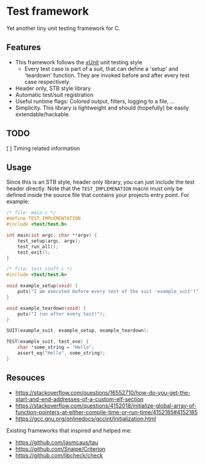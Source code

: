 # Test framework

Yet another tiny unit testing framework for C.

## Features

- This framework follows the [xUnit](https://en.wikipedia.org/wiki/XUnit) unit testing style
    - Every test case is part of a suit, that can define a 'setup' and 'teardown' function. They are invoked before and after every test case respectively.
- Header only, STB style library
- Automatic test/suit registration
- Useful runtime flags: Colored output, filters, logging to a file, ...
- Simplicity. This library is lightweight and should (hopefully) be easily extendable/hackable.

## TODO
[ ] Timing related information

## Usage

Since this is an STB style, header only library, you can just include the test header directly.
Note that the ```TEST_IMPLEMENATION``` macro must only be defined inside the source file that contains your
projects entry point.
For example:

```c
/* file: main.c */
#define TEST_IMPLEMENTATION
#include <test/test.h>

int main(int argc, char **argv) {
    test_setup(argc, argv);
    test_run_all();
    test_exit();
}

/* file: test_stuff.c */
#include <test/test.h>

void example_setup(void) {
    puts("I am executed before every test of the suit 'example_suit'!");
}

void example_teardown(void) {
    puts("I run after every test!");
}

SUIT(example_suit, example_setup, example_teardown);

TEST(example_suit, test_one) {
    char *some_string = "Hello";
    assert_eq("Hello", some_string);
}
```

## Resouces
- https://stackoverflow.com/questions/16552710/how-do-you-get-the-start-and-end-addresses-of-a-custom-elf-section
- https://stackoverflow.com/questions/4152018/initialize-global-array-of-function-pointers-at-either-compile-time-or-run-time/4152185#4152185
- https://gcc.gnu.org/onlinedocs/gccint/Initialization.html

Existing frameworks that inspired and helped me:
- https://github.com/jasmcaus/tau
- https://github.com/Snaipe/Criterion
- https://github.com/libcheck/check
